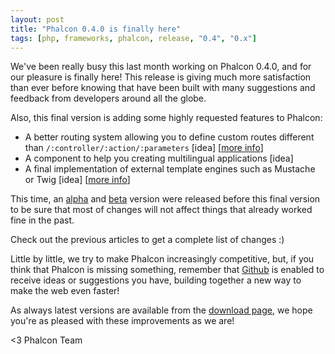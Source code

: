 ```yaml
---
layout: post
title: "Phalcon 0.4.0 is finally here"
tags: [php, frameworks, phalcon, release, "0.4", "0.x"]
---
```


We've been really busy this last month working on Phalcon 0.4.0, and for our pleasure is finally here! This release is giving much more satisfaction than ever before knowing that have been built with many suggestions and feedback from developers around all the globe.

Also, this final version is adding some highly requested features to Phalcon:

<!--more-->
- A better routing system allowing you to define custom routes different than `/:controller/:action/:parameters` [idea] [[more info](https://docs.phalconphp.com/latest/en/routing)]
- A component to help you creating multilingual applications [idea]
- A final implementation of external template engines such as Mustache or Twig [idea] [[more info](https://docs.phalconphp.com/latest/en/views#template-engines)]

This time, an [alpha](/post/introducing-phalcon-0-4-0-alpha) and [beta](https://blog.phalconphp.com/post/help-test-phalcon-0-4-0) version were released before this final version to be sure that most of changes will not affect things that already worked fine in the past. 

Check out the previous articles to get a complete list of changes :)

Little by little, we try to make Phalcon increasingly competitive, but, if you think that Phalcon is missing something, remember that [Github](https://github.com/phalcon/cphalcon/issues) is enabled to receive ideas or suggestions you have, building together a new way to make the web even faster!

As always latest versions are available from the [download page](https://phalconphp.com/download), we hope you're as pleased with these improvements as we are!

<3 Phalcon Team

